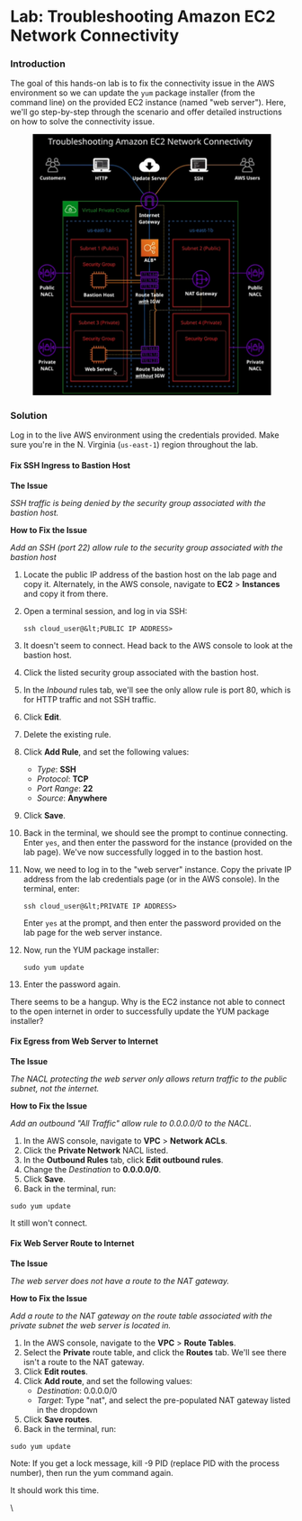 # Lab: Troubleshooting Amazon EC2 Network Connectivity

### Introduction

The goal of this hands-on lab is to fix the connectivity issue in the AWS environment so we can update the `yum` package installer (from the command line) on the provided EC2 instance (named "web server"). Here, we'll go step-by-step through the scenario and offer detailed instructions on how to solve the connectivity issue.

<figure><img src="../../../.gitbook/assets/image (1).png" alt=""><figcaption></figcaption></figure>

### Solution

Log in to the live AWS environment using the credentials provided. Make sure you're in the N. Virginia (`us-east-1`) region throughout the lab.

#### Fix SSH Ingress to Bastion Host

**The Issue**

_SSH traffic is being denied by the security group associated with the bastion host._

**How to Fix the Issue**

_Add an SSH (port 22) allow rule to the security group associated with the bastion host_

1. Locate the public IP address of the bastion host on the lab page and copy it. Alternately, in the AWS console, navigate to **EC2** > **Instances** and copy it from there.
2.  Open a terminal session, and log in via SSH:

    ```
    ssh cloud_user@&lt;PUBLIC IP ADDRESS>
    ```
3. It doesn't seem to connect. Head back to the AWS console to look at the bastion host.
4. Click the listed security group associated with the bastion host.
5. In the _Inbound_ rules tab, we'll see the only allow rule is port 80, which is for HTTP traffic and not SSH traffic.
6. Click **Edit**.
7. Delete the existing rule.
8. Click **Add Rule**, and set the following values:
   * _Type_: **SSH**
   * _Protocol_: **TCP**
   * _Port Range_: **22**
   * _Source_: **Anywhere**
9. Click **Save**.
10. Back in the terminal, we should see the prompt to continue connecting. Enter `yes`, and then enter the password for the instance (provided on the lab page). We've now successfully logged in to the bastion host.
11. Now, we need to log in to the "web server" instance. Copy the private IP address from the lab credentials page (or in the AWS console). In the terminal, enter:

    ```
    ssh cloud_user@&lt;PRIVATE IP ADDRESS>
    ```

    Enter `yes` at the prompt, and then enter the password provided on the lab page for the web server instance.
12. Now, run the YUM package installer:

    ```
    sudo yum update
    ```
13. Enter the password again.

There seems to be a hangup. Why is the EC2 instance not able to connect to the open internet in order to successfully update the YUM package installer?

#### Fix Egress from Web Server to Internet

**The Issue**

_The NACL protecting the web server only allows return traffic to the public subnet, not the internet._

**How to Fix the Issue**

_Add an outbound "All Traffic" allow rule to 0.0.0.0/0 to the NACL._

1. In the AWS console, navigate to **VPC** > **Network ACLs**.
2. Click the **Private Network** NACL listed.
3. In the **Outbound Rules** tab, click **Edit outbound rules**.
4. Change the _Destination_ to **0.0.0.0/0**.
5. Click **Save**.
6. Back in the terminal, run:

```
sudo yum update
```

It still won't connect.

#### Fix Web Server Route to Internet

**The Issue**

_The web server does not have a route to the NAT gateway._

**How to Fix the Issue**

_Add a route to the NAT gateway on the route table associated with the private subnet the web server is located in._

1. In the AWS console, navigate to the **VPC** > **Route Tables**.
2. Select the **Private** route table, and click the **Routes** tab. We'll see there isn't a route to the NAT gateway.
3. Click **Edit routes**.
4. Click **Add route**, and set the following values:
   * _Destination_: 0.0.0.0/0
   * _Target_: Type "nat", and select the pre-populated NAT gateway listed in the dropdown
5. Click **Save routes**.
6. Back in the terminal, run:

```
sudo yum update
```

Note: If you get a lock message, kill -9 PID (replace PID with the process number), then run the yum command again.

It should work this time.

\
